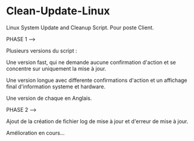 # Clean-Update-Linux

Linux System Update and Cleanup Script. Pour poste Client. 

PHASE 1 -->

Plusieurs versions du script : 

Une version fast, qui ne demande aucune confirmation d'action et se concentre sur uniquement la mise à jour.

Une version longue avec differente confirmations d'action et un affichage final d'information systeme et hardware. 

Une version de chaque en Anglais.

PHASE 2 -->

Ajout de la création de fichier log de mise à jour et d'erreur de mise à jour. 

Amélioration en cours...
